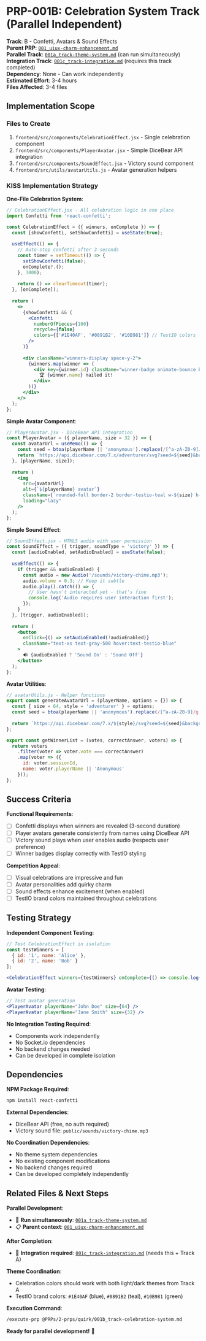 # PRP-001B: Celebration System Track (Parallel Independent)

**Track**: B - Confetti, Avatars & Sound Effects  
**Parent PRP**: [`001_uiux-charm-enhancement.md`](./001_uiux-charm-enhancement.md)  
**Parallel Track**: [`001a_track-theme-system.md`](./001a_track-theme-system.md) (can run simultaneously)  
**Integration Track**: [`001c_track-integration.md`](./001c_track-integration.md) (requires this track completed)  
**Dependency**: None - Can work independently  
**Estimated Effort**: 3-4 hours  
**Files Affected**: 3-4 files  

## Implementation Scope

### Files to Create
1. `frontend/src/components/CelebrationEffect.jsx` - Single celebration component
2. `frontend/src/components/PlayerAvatar.jsx` - Simple DiceBear API integration  
3. `frontend/src/components/SoundEffect.jsx` - Victory sound component
4. `frontend/src/utils/avatarUtils.js` - Avatar generation helpers

### KISS Implementation Strategy

**One-File Celebration System**:
```jsx
// CelebrationEffect.jsx - All celebration logic in one place
import Confetti from 'react-confetti';

const CelebrationEffect = ({ winners, onComplete }) => {
  const [showConfetti, setShowConfetti] = useState(true);
  
  useEffect(() => {
    // Auto-stop confetti after 3 seconds
    const timer = setTimeout(() => {
      setShowConfetti(false);
      onComplete?.();
    }, 3000);
    
    return () => clearTimeout(timer);
  }, [onComplete]);
  
  return (
    <>
      {showConfetti && (
        <Confetti 
          numberOfPieces={100}
          recycle={false}
          colors={['#1E40AF', '#0891B2', '#10B981']} // TestIO colors
        />
      )}
      
      <div className="winners-display space-y-2">
        {winners.map(winner => (
          <div key={winner.id} className="winner-badge animate-bounce bg-testio-blue text-white px-4 py-2 rounded-full">
            🏆 {winner.name} nailed it!
          </div>
        ))}
      </div>
    </>
  );
};
```

**Simple Avatar Component**:
```jsx
// PlayerAvatar.jsx - DiceBear API integration
const PlayerAvatar = ({ playerName, size = 32 }) => {
  const avatarUrl = useMemo(() => {
    const seed = btoa(playerName || 'anonymous').replace(/[^a-zA-Z0-9]/g, '');
    return `https://api.dicebear.com/7.x/adventurer/svg?seed=${seed}&backgroundColor=1e40af,0891b2&size=${size}`;
  }, [playerName, size]);
  
  return (
    <img 
      src={avatarUrl}
      alt={`${playerName} avatar`}
      className={`rounded-full border-2 border-testio-teal w-${size} h-${size}`}
      loading="lazy"
    />
  );
};
```

**Simple Sound Effect**:
```jsx
// SoundEffect.jsx - HTML5 audio with user permission
const SoundEffect = ({ trigger, soundType = 'victory' }) => {
  const [audioEnabled, setAudioEnabled] = useState(false);
  
  useEffect(() => {
    if (trigger && audioEnabled) {
      const audio = new Audio('/sounds/victory-chime.mp3');
      audio.volume = 0.3; // Keep it subtle
      audio.play().catch(() => {
        // User hasn't interacted yet - that's fine
        console.log('Audio requires user interaction first');
      });
    }
  }, [trigger, audioEnabled]);
  
  return (
    <button 
      onClick={() => setAudioEnabled(!audioEnabled)}
      className="text-xs text-gray-500 hover:text-testio-blue"
    >
      🔊 {audioEnabled ? 'Sound On' : 'Sound Off'}
    </button>
  );
};
```

**Avatar Utilities**:
```javascript
// avatarUtils.js - Helper functions
export const generateAvatarUrl = (playerName, options = {}) => {
  const { size = 64, style = 'adventurer' } = options;
  const seed = btoa(playerName || 'anonymous').replace(/[^a-zA-Z0-9]/g, '');
  
  return `https://api.dicebear.com/7.x/${style}/svg?seed=${seed}&backgroundColor=1e40af,0891b2&size=${size}`;
};

export const getWinnerList = (votes, correctAnswer, voters) => {
  return voters
    .filter(voter => voter.vote === correctAnswer)
    .map(voter => ({
      id: voter.sessionId,
      name: voter.playerName || 'Anonymous'
    }));
};
```

## Success Criteria

**Functional Requirements**:
- [ ] Confetti displays when winners are revealed (3-second duration)
- [ ] Player avatars generate consistently from names using DiceBear API
- [ ] Victory sound plays when user enables audio (respects user preference)
- [ ] Winner badges display correctly with TestIO styling

**Competition Appeal**:
- [ ] Visual celebrations are impressive and fun  
- [ ] Avatar personalities add quirky charm
- [ ] Sound effects enhance excitement (when enabled)
- [ ] TestIO brand colors maintained throughout celebrations

## Testing Strategy

**Independent Component Testing**:
```jsx
// Test CelebrationEffect in isolation
const testWinners = [
  { id: '1', name: 'Alice' },
  { id: '2', name: 'Bob' }
];

<CelebrationEffect winners={testWinners} onComplete={() => console.log('Done!')} />
```

**Avatar Testing**:
```jsx
// Test avatar generation
<PlayerAvatar playerName="John Doe" size={64} />
<PlayerAvatar playerName="Jane Smith" size={32} />
```

**No Integration Testing Required**:
- Components work independently
- No Socket.io dependencies  
- No backend changes needed
- Can be developed in complete isolation

## Dependencies

**NPM Package Required**:
```bash
npm install react-confetti
```

**External Dependencies**:
- DiceBear API (free, no auth required)
- Victory sound file: `public/sounds/victory-chime.mp3`

**No Coordination Dependencies**:
- No theme system dependencies
- No existing component modifications  
- No backend changes required
- Can be developed completely independently

## Related Files & Next Steps

**Parallel Development**:
- 🎨 **Run simultaneously**: [`001a_track-theme-system.md`](./001a_track-theme-system.md)
- 📋 **Parent context**: [`001_uiux-charm-enhancement.md`](./001_uiux-charm-enhancement.md)

**After Completion**:
- 🔗 **Integration required**: [`001c_track-integration.md`](./001c_track-integration.md) (needs this + Track A)

**Theme Coordination**:
- Celebration colors should work with both light/dark themes from Track A
- TestIO brand colors: `#1E40AF` (blue), `#0891B2` (teal), `#10B981` (green)

**Execution Command**:
```bash
/execute-prp @PRPs/2-prps/quirk/001b_track-celebration-system.md
```

**Ready for parallel development!** 🎉